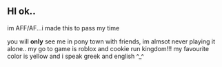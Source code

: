 ## HI ok..
im AFF/AF...i made this to pass my time

you will **only** see me in pony town with friends, im almsot never playing it alone..
my go to game is roblox and cookie run kingdom!!! my favourite color is yellow and i speak greek and english ^_^


